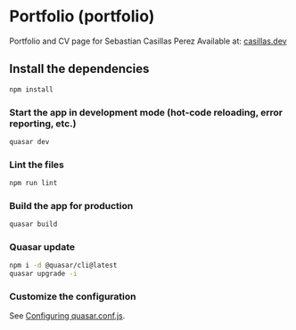 # Portfolio (portfolio)

Portfolio and CV page for Sebastian Casillas Perez
Available at: [casillas.dev](https://casillas.dev)

## Install the dependencies
```bash
npm install
```

### Start the app in development mode (hot-code reloading, error reporting, etc.)
```bash
quasar dev
```

### Lint the files
```bash
npm run lint
```

### Build the app for production
```bash
quasar build
```

### Quasar update
```bash
npm i -d @quasar/cli@latest
quasar upgrade -i
```

### Customize the configuration
See [Configuring quasar.conf.js](https://quasar.dev/quasar-cli/quasar-conf-js).
